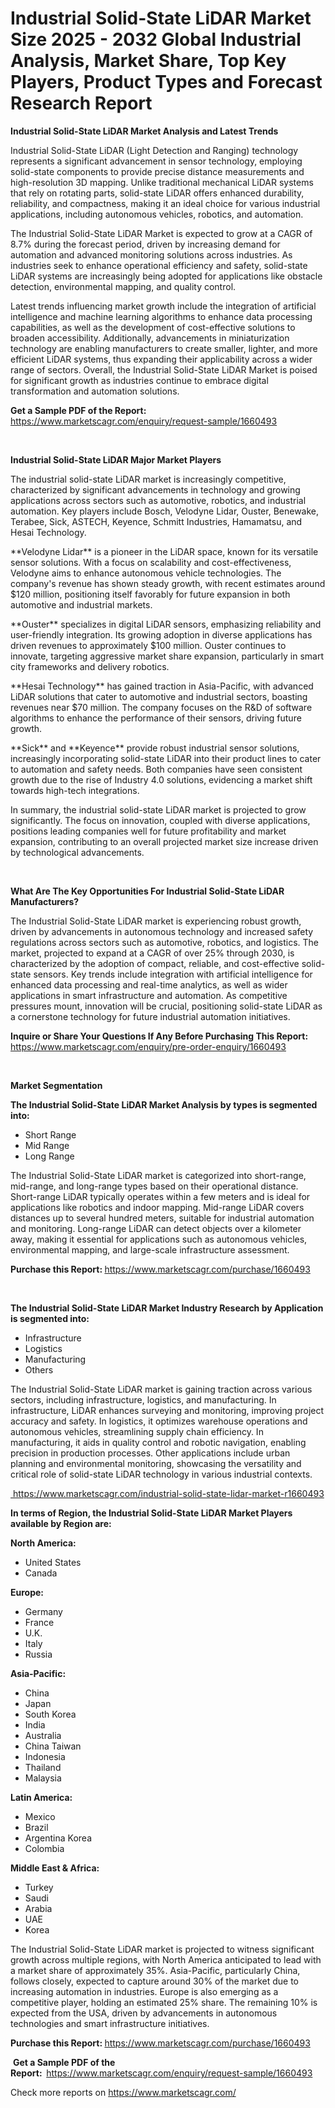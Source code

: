 <p><h1>Industrial Solid-State LiDAR Market Size 2025 - 2032 Global Industrial Analysis, Market Share, Top Key Players, Product Types and Forecast Research Report</h1></p><p><strong>Industrial Solid-State LiDAR Market Analysis and Latest Trends</strong></p>
<p><p>Industrial Solid-State LiDAR (Light Detection and Ranging) technology represents a significant advancement in sensor technology, employing solid-state components to provide precise distance measurements and high-resolution 3D mapping. Unlike traditional mechanical LiDAR systems that rely on rotating parts, solid-state LiDAR offers enhanced durability, reliability, and compactness, making it an ideal choice for various industrial applications, including autonomous vehicles, robotics, and automation.</p><p>The Industrial Solid-State LiDAR Market is expected to grow at a CAGR of 8.7% during the forecast period, driven by increasing demand for automation and advanced monitoring solutions across industries. As industries seek to enhance operational efficiency and safety, solid-state LiDAR systems are increasingly being adopted for applications like obstacle detection, environmental mapping, and quality control.</p><p>Latest trends influencing market growth include the integration of artificial intelligence and machine learning algorithms to enhance data processing capabilities, as well as the development of cost-effective solutions to broaden accessibility. Additionally, advancements in miniaturization technology are enabling manufacturers to create smaller, lighter, and more efficient LiDAR systems, thus expanding their applicability across a wider range of sectors. Overall, the Industrial Solid-State LiDAR Market is poised for significant growth as industries continue to embrace digital transformation and automation solutions.</p></p>
<p><strong>Get a Sample PDF of the Report:&nbsp;</strong> <a href="https://www.marketscagr.com/enquiry/request-sample/1660493?utm_campaign=1869&utm_medium=2&utm_source=Github&utm_content=ia&utm_term=17012025&utm_id=industrial-solid-state-lidar">https://www.marketscagr.com/enquiry/request-sample/1660493</a></p>
<p>&nbsp;</p>
<p><strong>Industrial Solid-State LiDAR Major Market Players</strong></p>
<p><p>The industrial solid-state LiDAR market is increasingly competitive, characterized by significant advancements in technology and growing applications across sectors such as automotive, robotics, and industrial automation. Key players include Bosch, Velodyne Lidar, Ouster, Benewake, Terabee, Sick, ASTECH, Keyence, Schmitt Industries, Hamamatsu, and Hesai Technology.</p><p>**Velodyne Lidar** is a pioneer in the LiDAR space, known for its versatile sensor solutions. With a focus on scalability and cost-effectiveness, Velodyne aims to enhance autonomous vehicle technologies. The company's revenue has shown steady growth, with recent estimates around $120 million, positioning itself favorably for future expansion in both automotive and industrial markets.</p><p>**Ouster** specializes in digital LiDAR sensors, emphasizing reliability and user-friendly integration. Its growing adoption in diverse applications has driven revenues to approximately $100 million. Ouster continues to innovate, targeting aggressive market share expansion, particularly in smart city frameworks and delivery robotics.</p><p>**Hesai Technology** has gained traction in Asia-Pacific, with advanced LiDAR solutions that cater to automotive and industrial sectors, boasting revenues near $70 million. The company focuses on the R&D of software algorithms to enhance the performance of their sensors, driving future growth.</p><p>**Sick** and **Keyence** provide robust industrial sensor solutions, increasingly incorporating solid-state LiDAR into their product lines to cater to automation and safety needs. Both companies have seen consistent growth due to the rise of Industry 4.0 solutions, evidencing a market shift towards high-tech integrations.</p><p>In summary, the industrial solid-state LiDAR market is projected to grow significantly. The focus on innovation, coupled with diverse applications, positions leading companies well for future profitability and market expansion, contributing to an overall projected market size increase driven by technological advancements.</p></p>
<p>&nbsp;</p>
<p><strong>What Are The Key Opportunities For Industrial Solid-State LiDAR Manufacturers?</strong></p>
<p><p>The Industrial Solid-State LiDAR market is experiencing robust growth, driven by advancements in autonomous technology and increased safety regulations across sectors such as automotive, robotics, and logistics. The market, projected to expand at a CAGR of over 25% through 2030, is characterized by the adoption of compact, reliable, and cost-effective solid-state sensors. Key trends include integration with artificial intelligence for enhanced data processing and real-time analytics, as well as wider applications in smart infrastructure and automation. As competitive pressures mount, innovation will be crucial, positioning solid-state LiDAR as a cornerstone technology for future industrial automation initiatives.</p></p>
<p><strong>Inquire or Share Your Questions If Any Before Purchasing This Report:</strong> <a href="https://www.marketscagr.com/enquiry/pre-order-enquiry/1660493?utm_campaign=1869&utm_medium=2&utm_source=Github&utm_content=ia&utm_term=17012025&utm_id=industrial-solid-state-lidar">https://www.marketscagr.com/enquiry/pre-order-enquiry/1660493</a></p>
<p>&nbsp;</p>
<p><strong>Market Segmentation</strong></p>
<p><strong>The Industrial Solid-State LiDAR Market Analysis by types is segmented into:</strong></p>
<p><ul><li>Short Range</li><li>Mid Range</li><li>Long Range</li></ul></p>
<p><p>The Industrial Solid-State LiDAR market is categorized into short-range, mid-range, and long-range types based on their operational distance. Short-range LiDAR typically operates within a few meters and is ideal for applications like robotics and indoor mapping. Mid-range LiDAR covers distances up to several hundred meters, suitable for industrial automation and monitoring. Long-range LiDAR can detect objects over a kilometer away, making it essential for applications such as autonomous vehicles, environmental mapping, and large-scale infrastructure assessment.</p></p>
<p><strong>Purchase this Report:&nbsp;</strong><a href="https://www.marketscagr.com/purchase/1660493?utm_campaign=1869&utm_medium=2&utm_source=Github&utm_content=ia&utm_term=17012025&utm_id=industrial-solid-state-lidar">https://www.marketscagr.com/purchase/1660493</a></p>
<p>&nbsp;</p>
<p><strong>The Industrial Solid-State LiDAR Market Industry Research by Application is segmented into:</strong></p>
<p><ul><li>Infrastructure</li><li>Logistics</li><li>Manufacturing</li><li>Others</li></ul></p>
<p><p>The Industrial Solid-State LiDAR market is gaining traction across various sectors, including infrastructure, logistics, and manufacturing. In infrastructure, LiDAR enhances surveying and monitoring, improving project accuracy and safety. In logistics, it optimizes warehouse operations and autonomous vehicles, streamlining supply chain efficiency. In manufacturing, it aids in quality control and robotic navigation, enabling precision in production processes. Other applications include urban planning and environmental monitoring, showcasing the versatility and critical role of solid-state LiDAR technology in various industrial contexts.</p></p>
<p><a href="https://www.marketscagr.com/industrial-solid-state-lidar-market-r1660493?utm_campaign=1869&utm_medium=2&utm_source=Github&utm_content=ia&utm_term=17012025&utm_id=industrial-solid-state-lidar">&nbsp;https://www.marketscagr.com/industrial-solid-state-lidar-market-r1660493</a></p>
<p><strong>In terms of Region, the Industrial Solid-State LiDAR Market Players available by Region are:</strong></p>
<p>
    <p> <strong> North America: </strong>
        <ul>
            <li>United States</li>
            <li>Canada</li>
        </ul>
        </p> 
    <p> <strong> Europe: </strong>
        <ul>
            <li>Germany</li>
            <li>France</li>
            <li>U.K.</li>
            <li>Italy</li>
            <li>Russia</li>
        </ul>
        </p> 
    <p> <strong> Asia-Pacific: </strong>
        <ul>
            <li>China</li>
            <li>Japan</li>
            <li>South Korea</li>
            <li>India</li>
            <li>Australia</li>
            <li>China Taiwan</li>
            <li>Indonesia</li>
            <li>Thailand</li>
            <li>Malaysia</li>
        </ul>
        </p> 
    <p> <strong> Latin America: </strong>
        <ul>
            <li>Mexico</li>
            <li>Brazil</li>
            <li>Argentina Korea</li>
            <li>Colombia</li>
        </ul>
        </p> 
    <p> <strong> Middle East & Africa: </strong>
        <ul>
            <li>Turkey</li>
            <li>Saudi</li>
            <li>Arabia</li>
            <li>UAE</li>
            <li>Korea</li>
        </ul>
    </p>
    </p>
<p><p>The Industrial Solid-State LiDAR market is projected to witness significant growth across multiple regions, with North America anticipated to lead with a market share of approximately 35%. Asia-Pacific, particularly China, follows closely, expected to capture around 30% of the market due to increasing automation in industries. Europe is also emerging as a competitive player, holding an estimated 25% share. The remaining 10% is expected from the USA, driven by advancements in autonomous technologies and smart infrastructure initiatives.</p></p>
<p><strong>Purchase this Report: </strong><a href="https://www.marketscagr.com/purchase/1660493?utm_campaign=1869&utm_medium=2&utm_source=Github&utm_content=ia&utm_term=17012025&utm_id=industrial-solid-state-lidar">https://www.marketscagr.com/purchase/1660493</a></p>
<p>&nbsp;<strong>Get a Sample PDF of the Report:&nbsp;&nbsp;</strong><a href="https://www.marketscagr.com/enquiry/request-sample/1660493?utm_campaign=1869&utm_medium=2&utm_source=Github&utm_content=ia&utm_term=17012025&utm_id=industrial-solid-state-lidar">https://www.marketscagr.com/enquiry/request-sample/1660493</a></p>
<p><strong></strong></p>
<p>Check more reports on <a href="https://www.marketscagr.com/?utm_campaign=1869&utm_medium=2&utm_source=Github&utm_content=ia&utm_term=17012025&utm_id=industrial-solid-state-lidar">https://www.marketscagr.com/</a></p>
